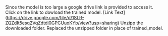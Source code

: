 Since the model is too large a google drive link is provided to access it.
Click on the link to dowload the trained model. [Link Text] (https://drive.google.com/file/d/1SLR-ZQZdIt5esq2VqZdtdi0GPCUuoKYb/view?usp=sharing)
Unzipp the downloaded folder.
Replaced the unzipped folder in place of trained_model.
